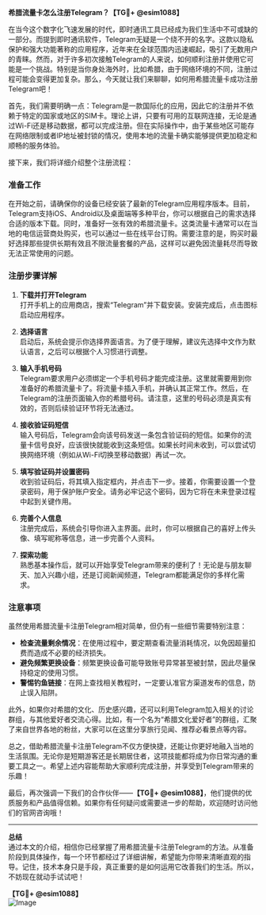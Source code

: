 **希腊流量卡怎么注册Telegram？【TG💪+ @esim1088】**

在当今这个数字化飞速发展的时代，即时通讯工具已经成为我们生活中不可或缺的一部分。而提到即时通讯软件，Telegram无疑是一个绕不开的名字。这款以隐私保护和强大功能著称的应用程序，近年来在全球范围内迅速崛起，吸引了无数用户的青睐。然而，对于许多初次接触Telegram的人来说，如何顺利注册并使用它可能是一个挑战。特别是当你身处海外时，比如希腊，由于网络环境的不同，注册过程可能会变得更加复杂。那么，今天就让我们来聊聊，如何用希腊流量卡成功注册Telegram吧！

首先，我们需要明确一点：Telegram是一款国际化的应用，因此它的注册并不依赖于特定的国家或地区的SIM卡。理论上讲，只要有可用的互联网连接，无论是通过Wi-Fi还是移动数据，都可以完成注册。但在实际操作中，由于某些地区可能存在网络限制或者IP地址被封锁的情况，使用本地的流量卡确实能够提供更加稳定和顺畅的服务体验。

接下来，我们将详细介绍整个注册流程：

### **准备工作**
在开始之前，请确保你的设备已经安装了最新的Telegram应用程序版本。目前，Telegram支持iOS、Android以及桌面端等多种平台，你可以根据自己的需求选择合适的版本下载。同时，准备好一张有效的希腊流量卡。这类流量卡通常可以在当地的电信运营商处购买，也可以通过一些在线平台订购。需要注意的是，购买时最好选择那些提供长期有效且不限流量套餐的产品，这样可以避免因流量耗尽而导致无法正常使用的问题。

### **注册步骤详解**
1. **下载并打开Telegram**  
   打开手机上的应用商店，搜索“Telegram”并下载安装。安装完成后，点击图标启动应用程序。

2. **选择语言**  
   启动后，系统会提示你选择界面语言。为了便于理解，建议先选择中文作为默认语言，之后可以根据个人习惯进行调整。

3. **输入手机号码**  
   Telegram要求用户必须绑定一个手机号码才能完成注册。这里就需要用到你准备好的希腊流量卡了。将流量卡插入手机，并确认其正常工作。然后，在Telegram的注册页面输入你的希腊号码。请注意，这里的号码必须是真实有效的，否则后续验证环节将无法通过。

4. **接收验证码短信**  
   输入号码后，Telegram会向该号码发送一条包含验证码的短信。如果你的流量卡信号良好，应该很快就能收到这条短信。如果长时间未收到，可以尝试切换网络环境（例如从Wi-Fi切换至移动数据）再试一次。

5. **填写验证码并设置密码**  
   收到验证码后，将其填入指定框内，并点击下一步。接着，你需要设置一个登录密码，用于保护账户安全。请务必牢记这个密码，因为它将在未来登录过程中起到关键作用。

6. **完善个人信息**  
   注册完成后，系统会引导你进入主界面。此时，你可以根据自己的喜好上传头像、填写昵称等信息，进一步完善个人资料。

7. **探索功能**  
   熟悉基本操作后，就可以开始享受Telegram带来的便利了！无论是与朋友聊天、加入兴趣小组，还是订阅新闻频道，Telegram都能满足你的多样化需求。

### **注意事项**
虽然使用希腊流量卡注册Telegram相对简单，但仍有一些细节需要特别注意：
- **检查流量剩余情况**：在使用过程中，要定期查看流量消耗情况，以免因超量扣费而造成不必要的经济损失。
- **避免频繁更换设备**：频繁更换设备可能导致账号异常甚至被封禁，因此尽量保持稳定的使用习惯。
- **警惕钓鱼链接**：在网上查找相关教程时，一定要认准官方渠道发布的信息，防止误入陷阱。

此外，如果你对希腊的文化、历史感兴趣，还可以利用Telegram加入相关的讨论群组，与其他爱好者交流心得。比如，有一个名为“希腊文化爱好者”的群组，汇聚了来自世界各地的粉丝，大家可以在这里分享旅行见闻、推荐必看景点等内容。

总之，借助希腊流量卡注册Telegram不仅方便快捷，还能让你更好地融入当地的生活氛围。无论你是短期游客还是长期居住者，这项技能都将成为你日常沟通的重要工具之一。希望上述内容能帮助大家顺利完成注册，并享受到Telegram带来的乐趣！

最后，再次强调一下我们的合作伙伴——**【TG💪+ @esim1088】**，他们提供的优质服务和产品值得信赖。如果你有任何疑问或需要进一步的帮助，欢迎随时访问他们的官网咨询哦！

---

**总结**  
通过本文的介绍，相信你已经掌握了用希腊流量卡注册Telegram的方法。从准备阶段到具体操作，每一个环节都经过了详细讲解，希望能为你带来清晰直观的指导。记住，技术本身只是手段，真正重要的是如何运用它改善我们的生活。所以，不妨现在就动手试试吧！

**【TG💪+ @esim1088】**  
![Image](https://i.postimg.cc/4NQfJmqS/Snipaste-2025-05-13-00-14-12.png)